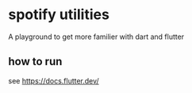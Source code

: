 # spotify utilities

A playground to get more familier with dart and flutter

## how to run

see https://docs.flutter.dev/

